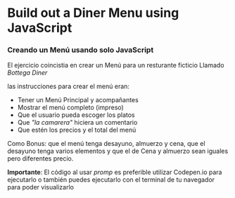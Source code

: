 # Build out a Diner Menu using JavaScript

### Creando un Menú usando solo JavaScript 

El ejercicio coincistia en crear un Menú para un resturante ficticio Llamado *Bottega Diner*

las instrucciones para crear el menú eran: 

- Tener un Menú Principal y acompañantes 
- Mostrar el menú completo (impreso)
- Que el usuario pueda escoger los platos
- Que _"la camarera"_ hiciera un comentario 
- Que estén los precios y el total del menú 

Como Bonus: que el menú tenga desayuno, almuerzo y cena, que el desayuno tenga varios elementos y que el de Cena y almuerzo sean iguales pero diferentes precio.

**Importante**:  El código al usar *promp* es preferible utilizar Codepen.io para ejecutarlo o también puedes ejecutarlo con el terminal de tu navegador para poder visualizarlo 